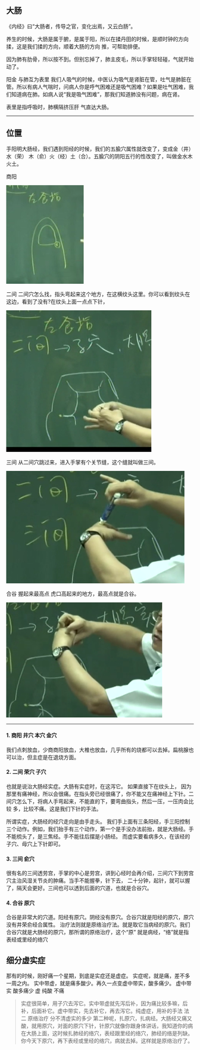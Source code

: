 ## 大肠
《内经》曰“大肠者，传导之官，变化出焉，又云白肠”。

养生的时候，大肠是属于腑，是属于阳，所以在揉丹田的时候，是顺时钟的方向揉，这是我们揉的方向，顺着大肠的方向 推，可帮助排便。

因为肺有肋骨，所以按不到。但别忘掉了，肺主皮毛，所以手掌轻轻碰，气就开始动了。

阳金 与肺互为表里
我们人吸气的时候，中医认为吸气是肾脏在管，吐气是肺脏在管。所以有病人气喘时，问病人你是呼气困难还是吸气困难？如果是吐气困难，我们知道病在肺。如病人说“我是吸气困难”，那我们知道肺没有问题，病在肾。

表里是指呼吸时，肺横隔挤压肝 气直达大肠。

---

## 位置

手阳明大肠经，我们遇到阳经的时候，我们的五腧穴属性就改变了，变成金（井）水（荣） 木（俞）火（经）土（合）。五腧穴的阴阳五行的性改变了，叫做金水木火土。

商阳 

<img src="./商阳.png">

二间
二间穴怎么找，指头弯起来这个地方，在这横纹头这里。你可以看到纹头在这边，看到了没有?在纹头上面一点点下针，

<img src="./二间.png">

三间
从二间穴跳过来，进入手掌有个关节缝，这个缝就叫做三间。

<img src="./三间.png">

合谷 握起来最高点 虎口高起来的地方，最高点就是合谷。

<img src="./合谷.png">


---

#### 1. 商阳 井穴 本穴 金穴
   我们点刺放血，少商商阳放血，大椎也放血，几乎所有的烧都可以去掉。扁桃腺也可以治，但主症是在退烧方面。
#### 2. 二间 荣穴 子穴
   也就是说治大肠经实症。大肠有实症时，在这泻它。
   如果直接下在纹头上， 因为那里有痛神经，所以会很痛。在指头旁已经很痛了，你不能又在痛神经上下针。二间穴怎么下，将病人手弯起来，不能直的下，要弯曲指头，然后一压，一压肉会比较 多，比较不痛。这是我们下针的手法。

   所谓实症，大肠经的经穴走向是由手走头。
   我们手上面有三条阳经，手三阳控制三个动作。例如，我们抬手有三个动作，第一个是手没办法前抬，就是大肠经。手不能梳头了，是三焦经。手不能往后摆是小肠经。
   而虚实要看病多久，在该经的子穴、母穴上下针即可。
#### 3. 三间 俞穴
   很有名的三间透劳宫，手掌的中心是劳宫，讲到心经时会再介绍，三间穴下到劳宫穴主治风湿关节炎的肿痛。当手不能握拳，针下去， 二十分钟，起针，就可以握了，隔天会更好。三间也可以透到后面的穴道，也就是合谷穴。
#### 4. 合谷 原穴
合谷是非常大的穴道。阳经有原穴。阴经没有原穴。合谷穴就是阳经的原穴，原穴没有井荣俞经合属性。
治疗法则就是原络治疗法。就是取它当病经的原穴。我们合谷穴就是大肠经的原穴，那所谓的原络治疗，这个“原” 就是病经，“络”就是指表经或里经的络穴

## 细分虚实症
那有的时候，刚好痛一个星期，到底是实症还是虚症。
实症呢，就是痛，差不多一周之内。
实中带虚，就是痛多酸少。再久一点变虚中带实，酸多痛少。
虚中带实 酸多痛少
虚 纯酸 不痛
>实症很简单，用子穴去泻它。实中带虚就先泻后补，因为痛比较多嘛，后补，后面补它。虚中带实，先去补它，再去泻它。纯虚症，用补的手法
法二 原络治疗 分不清虚实的多少
>第二种呢，扎原穴，扎病经。大肠经又痛又酸，就用原穴，对面的原穴下针，针原穴就像你跟身体讲话，我知道你的病在大肠上面，这时候扎肺经的络穴，表经跟里经的络穴，肺经的络是列缺。你今天下原穴，再下表经或里经的络穴，病就去掉。这样就是原络治疗了。


